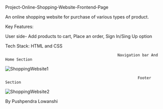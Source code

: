 Project-Online-Shopping-Website-Frontend-Page


An online shopping website for purchase of various types of product.

Key Features:

User side- Add products to cart, Place an order, Sign In/Sing Up option

Tech Stack: HTML and CSS

                                                      Navigation bar And Home Section
![ShoppingWebsite1](https://user-images.githubusercontent.com/80954470/127031228-aaa8007e-6b28-470f-83f4-16ef4c865524.png)


                                                               Footer Section
![ShoppingWebsite2](https://user-images.githubusercontent.com/80954470/127031280-cdd67ce1-7a24-4200-bc15-67dbea6668fc.png)
 
 
By
Pushpendra Lowanshi
